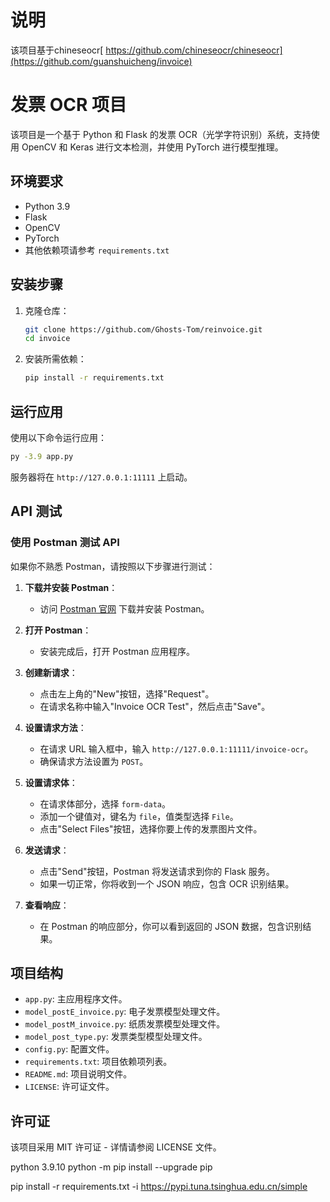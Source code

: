# 说明

该项目基于chineseocr[ https://github.com/chineseocr/chineseocr](https://github.com/guanshuicheng/invoice)

# 发票 OCR 项目

该项目是一个基于 Python 和 Flask 的发票 OCR（光学字符识别）系统，支持使用 OpenCV 和 Keras 进行文本检测，并使用 PyTorch 进行模型推理。

## 环境要求

- Python 3.9
- Flask
- OpenCV
- PyTorch
- 其他依赖项请参考 `requirements.txt`

## 安装步骤

1. 克隆仓库：
   ```bash
   git clone https://github.com/Ghosts-Tom/reinvoice.git
   cd invoice
   ```

2. 安装所需依赖：
   ```bash
   pip install -r requirements.txt
   ```

## 运行应用

使用以下命令运行应用：
```bash
py -3.9 app.py
```

服务器将在 `http://127.0.0.1:11111` 上启动。

## API 测试

### 使用 Postman 测试 API

如果你不熟悉 Postman，请按照以下步骤进行测试：

1. **下载并安装 Postman**：
   - 访问 [Postman 官网](https://www.postman.com/downloads/) 下载并安装 Postman。

2. **打开 Postman**：
   - 安装完成后，打开 Postman 应用程序。

3. **创建新请求**：
   - 点击左上角的"New"按钮，选择"Request"。
   - 在请求名称中输入"Invoice OCR Test"，然后点击"Save"。

4. **设置请求方法**：
   - 在请求 URL 输入框中，输入 `http://127.0.0.1:11111/invoice-ocr`。
   - 确保请求方法设置为 `POST`。

5. **设置请求体**：
   - 在请求体部分，选择 `form-data`。
   - 添加一个键值对，键名为 `file`，值类型选择 `File`。
   - 点击"Select Files"按钮，选择你要上传的发票图片文件。

6. **发送请求**：
   - 点击"Send"按钮，Postman 将发送请求到你的 Flask 服务。
   - 如果一切正常，你将收到一个 JSON 响应，包含 OCR 识别结果。

7. **查看响应**：
   - 在 Postman 的响应部分，你可以看到返回的 JSON 数据，包含识别结果。

## 项目结构

- `app.py`: 主应用程序文件。
- `model_postE_invoice.py`: 电子发票模型处理文件。
- `model_postM_invoice.py`: 纸质发票模型处理文件。
- `model_post_type.py`: 发票类型模型处理文件。
- `config.py`: 配置文件。
- `requirements.txt`: 项目依赖项列表。
- `README.md`: 项目说明文件。
- `LICENSE`: 许可证文件。

## 许可证

该项目采用 MIT 许可证 - 详情请参阅 LICENSE 文件。



python 3.9.10
python -m pip install --upgrade pip

pip install -r requirements.txt -i https://pypi.tuna.tsinghua.edu.cn/simple